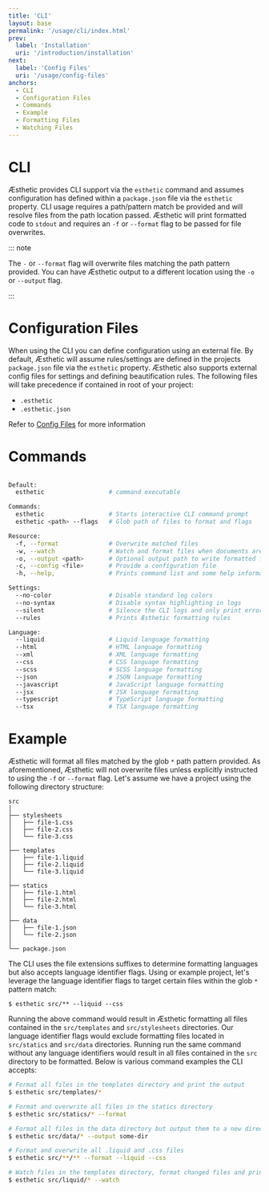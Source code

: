 ```yaml
---
title: 'CLI'
layout: base
permalink: '/usage/cli/index.html'
prev:
  label: 'Installation'
  uri: '/introduction/installation'
next:
  label: 'Config Files'
  uri: '/usage/config-files'
anchors:
  - CLI
  - Configuration Files
  - Commands
  - Example
  - Formatting Files
  - Watching Files
---
```


# CLI

Æsthetic provides CLI support via the `esthetic` command and assumes configuration has defined within a `package.json` file via the `esthetic` property. CLI usage requires a path/pattern match be provided and will resolve files from the path location passed. Æsthetic will print formatted code to `stdout` and requires an `-f` or `--format` flag to be passed for file overwrites.

::: note

The `-` or `--format` flag will overwrite files matching the path pattern provided. You can have Æsthetic output to a different location using the `-o` or `--output` flag.

:::

# Configuration Files

When using the CLI you can define configuration using an external file. By default, Æsthetic will assume rules/settings are defined in the projects `package.json` file via the `esthetic` property. Æsthetic also supports external config files for settings and defining beautification rules. The following files will take precedence if contained in root of your project:

- `.esthetic`
- `.esthetic.json`

Refer to [Config Files](/usage/config-files/) for more information

# Commands

```bash

Default:
  esthetic                  # command executable

Commands:
  esthetic                  # Starts interactive CLI command prompt
  esthetic <path> --flags   # Glob path of files to format and flags

Resource:
  -f, --format              # Overwrite matched files
  -w, --watch               # Watch and format files when documents are changed
  -o, --output <path>       # Optional output path to write formatted files
  -c, --config <file>       # Provide a configuration file
  -h, --help,               # Prints command list and some help information

Settings:
  --no-color                # Disable standard log colors
  --no-syntax               # Disable syntax highlighting in logs
  --silent                  # Silence the CLI logs and only print errors
  --rules                   # Prints Æsthetic formatting rules

Language:
  --liquid                  # Liquid language formatting
  --html                    # HTML language formatting
  --xml                     # XML language formatting
  --css                     # CSS language formatting
  --scss                    # SCSS language formatting
  --json                    # JSON language formatting
  --javascript              # JavaScript language formatting
  --jsx                     # JSX language formatting
  --typescript              # TypeScript language formatting
  --tsx                     # TSX language formatting
```

# Example

Æsthetic will format all files matched by the glob `*` path pattern provided. As aforementioned, Æsthetic will not overwrite files unless explicitly instructed to using the `-f` or `--format` flag. Let's assume we have a project using the following directory structure:

```
src
│
├── stylesheets
│   ├── file-1.css
│   ├── file-2.css
│   └── file-3.css
│
├── templates
│   ├── file-1.liquid
│   ├── file-2.liquid
│   └── file-3.liquid
│
├── statics
│   ├── file-1.html
│   ├── file-2.html
│   └── file-3.html
│
├── data
│   ├── file-1.json
│   └── file-2.json
│
└── package.json

```

The CLI uses the file extensions suffixes to determine formatting languages but also accepts language identifier flags. Using or example project, let's leverage the language identifier flags to target certain files within the glob `*` pattern match:

```
$ esthetic src/** --liquid --css
```

Running the above command would result in Æsthetic formatting all files contained in the `src/templates` and `src/stylesheets` directories. Our language identifier flags would exclude formatting files located in `src/statics` and `src/data` directories. Running run the same command without any language identifiers would result in all files contained in the `src` directory to be formatted. Below is various command examples the CLI accepts:

```bash
# Format all files in the templates directory and print the output
$ esthetic src/templates/*

# Format and overwrite all files in the statics directory
$ esthetic src/statics/* --format

# Format all files in the data directory but output them to a new directory
$ esthetic src/data/* --output some-dir

# Format and overwrite all .liquid and .css files
$ esthetic src/**/** --format --liquid --css

# Watch files in the templates directory, format changed files and print output to the CLI
$ esthetic src/liquid/* --watch
```
